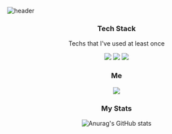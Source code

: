
![header](https://capsule-render.vercel.app/api?type=shark&color=auto&height=250&section=header&text=EunhaChoi&fontSize=70&fontColor=ffffff&animation=scaleIn)

<!--Here are some ideas to get you started:


- 🔭 I’m currently working on ...
- 🌱 I’m currently learning ...
- 👯 I’m looking to collaborate on ...
- 🤔 I’m looking for help with ...
- 💬 Ask me about ...
- 📫 How to reach me: 
- 😄 Pronouns: ...
- ⚡ Fun fact: ...  
-->
<h3 align="center"> Tech Stack </h3>   

<p align="center"> Techs that I've used at least once </p>  

<div align="center">  
<a href="버튼을 눌렀을 때 이동할 링크" target="_blank"><img src="https://img.shields.io/badge/HTML5-E34F26?style=flat&logo=HTML5&logoColor=white"/></a>
<a href="버튼을 눌렀을 때 이동할 링크" target="_blank"><img src="https://img.shields.io/badge/CSS3-1572B6?style=flat&logo=CSS3&logoColor=white"/></a>
<a href="버튼을 눌렀을 때 이동할 링크" target="_blank"><img src="https://img.shields.io/badge/JavaScript-F7DF1E?style=flat&logo=JavaScript&logoColor=white"/></a>
</div>  
  
<h3 align="center"> Me </h3>
<div align="center"> 
<a href="https://www.instagram.com/eunhavely/"><img src="https://img.shields.io/badge/Instagram-E4405F?style=flat-square&logo=Instagram&logoColor=white"/></a>
</div>

<h3 align="center"> My Stats </h3>
<div align="center"> 
  
![Anurag's GitHub stats](https://github-readme-stats.vercel.app/api?username=EUN-HA-CHOI&show_icons=true&theme=default)

</div>

<!--
**EUN-HA-CHOI/EUN-HA-CHOI** is a ✨ _special_ ✨ repository because its `README.md` (this file) appears on your GitHub profile.

Here are some ideas to get you started:

- 🔭 I’m currently working on ...
- 🌱 I’m currently learning ...
- 👯 I’m looking to collaborate on ...
- 🤔 I’m looking for help with ...
- 💬 Ask me about ...
- 📫 How to reach me: ...
- 😄 Pronouns: ...
- ⚡ Fun fact: ...
-->
